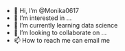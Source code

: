 - 👋 Hi, I’m @Monika0617
- 👀 I’m interested in ...
- 🌱 I’m currently learning data science 
- 💞️ I’m looking to collaborate on ...
- 📫 How to reach me can email me 

<!---
Monika0617/Monika0617 is a ✨ special ✨ repository because its `README.md` (this file) appears on your GitHub profile.
You can click the Preview link to take a look at your changes.
--->
